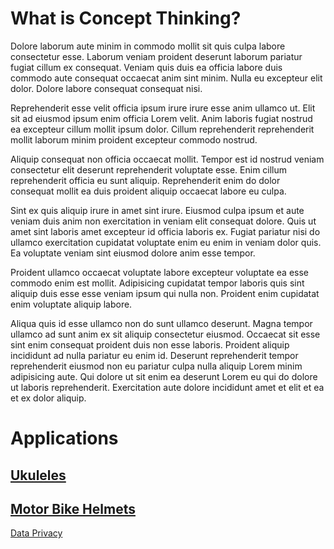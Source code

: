 # What is Concept Thinking?

Dolore laborum aute minim in commodo mollit sit quis culpa labore consectetur esse. Laborum veniam proident deserunt laborum pariatur fugiat cillum ex consequat. Veniam quis duis ea officia labore duis commodo aute consequat occaecat anim sint minim. Nulla eu excepteur elit dolor. Dolore labore consequat consequat nisi.

Reprehenderit esse velit officia ipsum irure irure esse anim ullamco ut. Elit sit ad eiusmod ipsum enim officia Lorem velit. Anim laboris fugiat nostrud ea excepteur cillum mollit ipsum dolor. Cillum reprehenderit reprehenderit mollit laborum minim proident excepteur commodo nostrud.

Aliquip consequat non officia occaecat mollit. Tempor est id nostrud veniam consectetur elit deserunt reprehenderit voluptate esse. Enim cillum reprehenderit officia eu sunt aliquip. Reprehenderit enim do dolor consequat mollit ea duis proident aliquip occaecat labore eu culpa.

Sint ex quis aliquip irure in amet sint irure. Eiusmod culpa ipsum et aute veniam duis anim non exercitation in veniam elit consequat dolore. Quis ut amet sint laboris amet excepteur id officia laboris ex. Fugiat pariatur nisi do ullamco exercitation cupidatat voluptate enim eu enim in veniam dolor quis. Ea voluptate veniam sint eiusmod dolore anim esse tempor.

Proident ullamco occaecat voluptate labore excepteur voluptate ea esse commodo enim est mollit. Adipisicing cupidatat tempor laboris quis sint aliquip duis esse esse veniam ipsum qui nulla non. Proident enim cupidatat enim voluptate aliquip labore.

Aliqua quis id esse ullamco non do sunt ullamco deserunt. Magna tempor ullamco ad sunt anim ex sit aliquip consectetur eiusmod. Occaecat sit esse sint enim consequat proident duis non esse laboris. Proident aliquip incididunt ad nulla pariatur eu enim id. Deserunt reprehenderit tempor reprehenderit eiusmod non eu pariatur culpa nulla aliquip Lorem minim adipisicing aute. Qui dolore ut sit enim ea deserunt Lorem eu qui do dolore ut laboris reprehenderit. Exercitation aute dolore incididunt amet et elit et ea et ex dolor aliquip.

# Applications

## [Ukuleles](blogs/01)

## [Motor Bike Helmets](blogs/02)

[Data Privacy](data-privacy)
